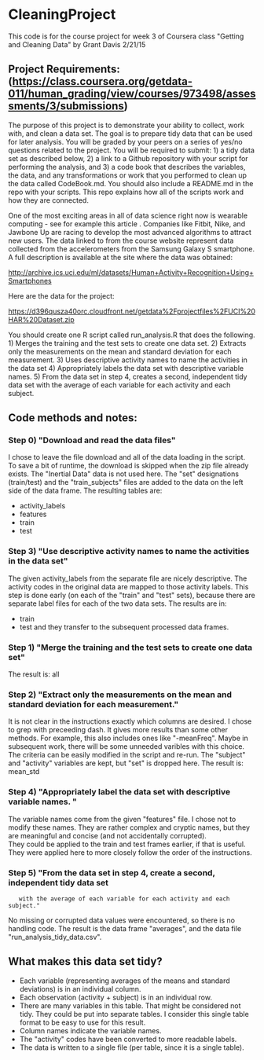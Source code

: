 # CleaningProject
This code is for the course project for week 3 of Coursera class "Getting and Cleaning Data"
by Grant Davis 2/21/15


## Project Requirements: (https://class.coursera.org/getdata-011/human_grading/view/courses/973498/assessments/3/submissions)
The purpose of this project is to demonstrate your ability to collect, work with, and clean a data set. The goal is to prepare tidy data that can be used for later analysis. You will be graded by your peers on a series of yes/no questions related to the project. You will be required to submit: 1) a tidy data set as described below, 2) a link to a Github repository with your script for performing the analysis, and 3) a code book that describes the variables, the data, and any transformations or work that you performed to clean up the data called CodeBook.md. You should also include a README.md in the repo with your scripts. This repo explains how all of the scripts work and how they are connected. 

One of the most exciting areas in all of data science right now is wearable computing - see for example this article . Companies like Fitbit, Nike, and Jawbone Up are racing to develop the most advanced algorithms to attract new users. The data linked to from the course website represent data collected from the accelerometers from the Samsung Galaxy S smartphone. A full description is available at the site where the data was obtained:

http://archive.ics.uci.edu/ml/datasets/Human+Activity+Recognition+Using+Smartphones

Here are the data for the project:

https://d396qusza40orc.cloudfront.net/getdata%2Fprojectfiles%2FUCI%20HAR%20Dataset.zip

You should create one R script called run_analysis.R that does the following. 
    1) Merges the training and the test sets to create one data set.
    2) Extracts only the measurements on the mean and standard deviation for each measurement. 
    3) Uses descriptive activity names to name the activities in the data set
    4) Appropriately labels the data set with descriptive variable names. 
    5) From the data set in step 4, creates a second, independent tidy data set with the average of each variable for each activity and each subject.


## Code methods and notes:
### Step 0)  "Download and read the data files"
I chose to leave the file download and all of the data loading in the script.  
To save a bit of runtime, the download is skipped when the zip file already exists.
The "Inertial Data" data is not used here.
The "set" designations (train/test) and the "train_subjects" files are added to the data on the left side of the data frame.
The resulting tables are:
- activity_labels
- features
- train
- test

### Step 3)  "Use descriptive activity names to name the activities in the data set"
The given activity_labels from the separate file are nicely descriptive.
The activity codes in the original data are mapped to those activity labels.
This step is done early (on each of the "train" and "test" sets), because there are separate label files for each of the two data sets.
The results are in:
- train
- test
and they transfer to the subsequent processed data frames.


### Step 1)  "Merge the training and the test sets to create one data set"
The result is:  all


### Step 2)  "Extract only the measurements on the mean and standard deviation for each measurement."
It is not clear in the instructions exactly which columns are desired.
I chose to grep with preceeding dash.  It gives more results than some other methods.  For example, this also includes ones like "-meanFreq".
Maybe in subsequent work, there will be some unneeded varibles with this choice.  The criteria can be easily modified in the script and re-run.
The "subject" and "activity" variables are kept, but "set" is dropped here.
The result is: mean_std


### Step 4)  "Appropriately label the data set with descriptive variable names. "
The variable names come from the given "features" file.
I chose not to modify these names.
They are rather complex and cryptic names, but they are meaningful and concise (and not accidentally corrupted).  
They could be applied to the train and test frames earlier, if that is useful.
They were applied here to more closely follow the order of the instructions.


### Step 5) "From the data set in step 4, create a second, independent tidy data set 
       with the average of each variable for each activity and each subject."
No missing or corrupted data values were encountered, so there is no handling code.
The result is the data frame "averages", and the data file "run_analysis_tidy_data.csv".

## What makes this data set tidy?
- Each variable (representing averages of the means and standard deviations) is in an individual column.
- Each observation (activity + subject) is in an individual row.
- There are many variables in this table. That might be considered not tidy.  They could be put into separate tables.  I consider this single table format to be easy to use for this result.
- Column names indicate the variable names.
- The "activity" codes have been converted to more readable labels.
- The data is written to a single file (per table, since it is a single table).


